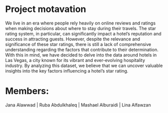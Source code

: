 # Project motavation
We live in an era where people rely heavily on online reviews and ratings when making decisions about where to stay during their travels. The star rating system, in particular, can significantly impact a hotel’s reputation and success in attracting guests. However, despite the relevance and significance of these star ratings, there is still a lack of comprehensive understanding regarding the factors that contribute to their determination.
With this in mind, we have decided to delve into the data around hotels in Las Vegas, a city known for its vibrant and ever-evolving hospitality industry. By analyzing this dataset, we believe that we can uncover valuable insights into the key factors influencing a hotel’s star rating.

# Members: 
Jana Alawwad | 
Ruba Abdulkhaleq | 
Mashael Alburaidi | 
Lina Alfawzan
